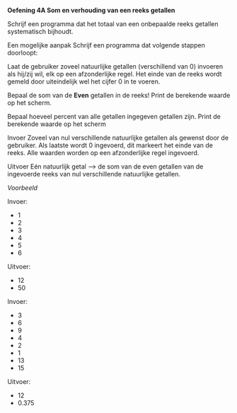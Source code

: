 **Oefening 4A Som en verhouding van een reeks getallen**

Schrijf een programma dat het totaal van een onbepaalde reeks getallen systematisch bijhoudt.

Een mogelijke aanpak
Schrijf een programma dat volgende stappen doorloopt:

Laat de gebruiker zoveel natuurlijke getallen (verschillend van 0) invoeren als hij/zij wil, elk op een afzonderlijke regel.
Het einde van de reeks wordt gemeld door uiteindelijk wel het cijfer 0 in te voeren.

Bepaal de som van de **Even** getallen in de reeks!
Print de berekende waarde op het scherm.

Bepaal hoeveel percent van alle getallen ingegeven getallen zijn.
Print de berekende waarde op het scherm

Invoer
Zoveel van nul verschillende natuurlijke getallen als gewenst door de gebruiker.
Als laatste wordt 0 ingevoerd, dit markeert het einde van de reeks.
Alle waarden worden op een afzonderlijke regel ingevoerd.

Uitvoer
Eén natuurlijk getal –> de som van de even getallen van de ingevoerde reeks van nul verschillende natuurlijke getallen.


*Voorbeeld*

Invoer:
* 1
* 2
* 3
* 4
* 5
* 6

Uitvoer:
* 12
* 50

Invoer:
* 3
* 6
* 9
* 4
* 2
* 1
* 13
* 15

Uitvoer:
* 12
* 0.375


